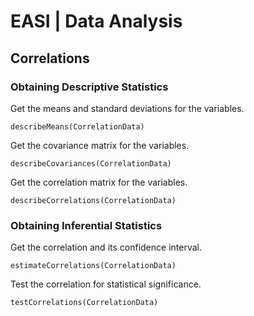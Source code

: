 # EASI | Data Analysis

## Correlations

### Obtaining Descriptive Statistics

Get the means and standard deviations for the variables.

```{r}
describeMeans(CorrelationData)
```

Get the covariance matrix for the variables.

```{r}
describeCovariances(CorrelationData)
```

Get the correlation matrix for the variables.

```{r}
describeCorrelations(CorrelationData)
```

### Obtaining Inferential Statistics

Get the correlation and its confidence interval.

```{r}
estimateCorrelations(CorrelationData)
```

Test the correlation for statistical significance.

```{r}
testCorrelations(CorrelationData)
```
